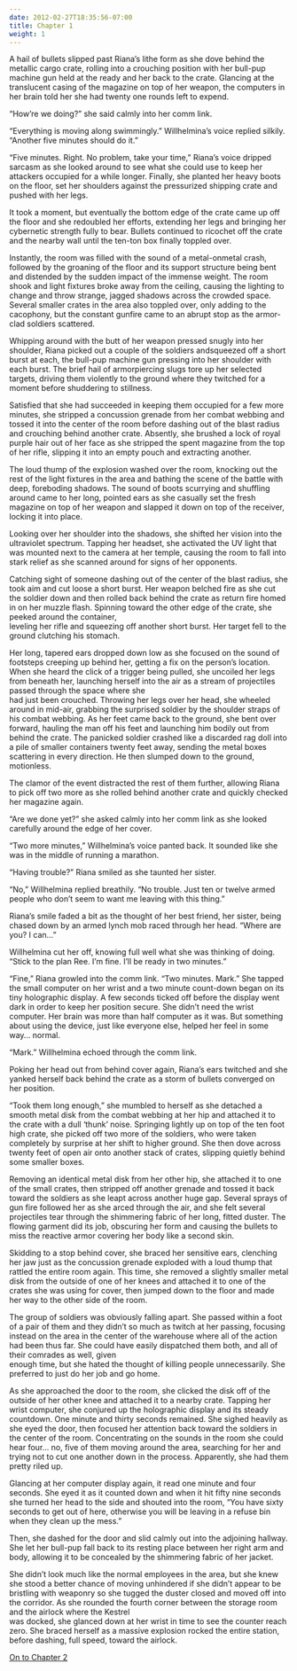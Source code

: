 ```yaml
---
date: 2012-02-27T18:35:56-07:00
title: Chapter 1
weight: 1
---
```

A hail of bullets slipped past Riana&rsquo;s lithe form as she dove behind the metallic cargo crate, rolling into a crouching position with her bull-pup machine gun held at the ready and her back to the crate. Glancing at the translucent casing of the magazine on top of her weapon, the computers in her brain told her she had twenty one rounds left to expend.

&ldquo;How&rsquo;re we doing?&rdquo; she said calmly into her comm link.

&ldquo;Everything is moving along swimmingly.&rdquo; Willhelmina&rsquo;s voice replied silkily. &ldquo;Another five minutes should do it.&rdquo;

&ldquo;Five minutes. Right. No problem, take your time,&rdquo; Riana&rsquo;s voice dripped sarcasm as she looked around to see what she could use to keep her attackers occupied for a while longer. Finally, she planted her heavy boots on the floor, set her shoulders against the pressurized shipping crate and pushed with her legs.

It took a moment, but eventually the bottom edge of the crate came up off the floor and she redoubled her efforts, extending her legs and bringing her cybernetic strength fully to bear. Bullets continued to ricochet off the crate and the nearby wall until the ten-ton box finally toppled over.

Instantly, the room was filled with the sound of a metal-onmetal crash, followed by the groaning of the floor and its support structure being bent and distended by the sudden impact of the immense weight. The room shook and light fixtures broke away from the ceiling, causing the lighting to change and throw strange, jagged shadows across the crowded space. Several smaller crates in the area also toppled over, only adding to the cacophony, but the constant gunfire came to an abrupt stop as the armor-clad soldiers scattered.

Whipping around with the butt of her weapon pressed snugly into her shoulder, Riana picked out a couple of the soldiers andsqueezed off a short burst at each, the bull-pup machine gun pressing into her shoulder with each burst. The brief hail of armorpiercing slugs tore up her selected targets, driving them violently to the ground where they twitched for a moment before shuddering to stillness.

Satisfied that she had succeeded in keeping them occupied for a few more minutes, she stripped a concussion grenade from her combat webbing and tossed it into the center of the room before dashing out of the blast radius and crouching behind another crate. Absently, she brushed a lock of royal purple hair out of her face as she stripped the spent magazine from the top of her rifle, slipping it into an empty pouch and extracting another.

The loud thump of the explosion washed over the room, knocking out the rest of the light fixtures in the area and bathing the scene of the battle with deep, foreboding shadows. The sound of boots scurrying and shuffling around came to her long, pointed ears as she casually set the fresh magazine on top of her weapon and slapped it down on top of the receiver, locking it into place.

Looking over her shoulder into the shadows, she shifted her vision into the ultraviolet spectrum. Tapping her headset, she activated the UV light that was mounted next to the camera at her temple, causing the room to fall into stark relief as she scanned around for signs of her opponents.

Catching sight of someone dashing out of the center of the blast radius, she took aim and cut loose a short burst. Her weapon belched fire as she cut the soldier down and then rolled back behind the crate as return fire homed in on her muzzle flash. Spinning toward the other edge of the crate, she peeked around the container,<br />
leveling her rifle and squeezing off another short burst. Her target fell to the ground clutching his stomach.

Her long, tapered ears dropped down low as she focused on the sound of footsteps creeping up behind her, getting a fix on the person&rsquo;s location. When she heard the click of a trigger being pulled, she uncoiled her legs from beneath her, launching herself into the air as a stream of projectiles passed through the space where she<br />
had just been crouched. Throwing her legs over her head, she wheeled around in mid-air, grabbing the surprised soldier by the shoulder straps of his combat webbing. As her feet came back to the ground, she bent over forward, hauling the man off his feet and launching him bodily out from behind the crate. The panicked soldier crashed like a discarded rag doll into a pile of smaller containers twenty feet away, sending the metal boxes scattering in every direction. He then slumped down to the ground, motionless.

The clamor of the event distracted the rest of them further, allowing Riana to pick off two more as she rolled behind another crate and quickly checked her magazine again.

&ldquo;Are we done yet?&rdquo; she asked calmly into her comm link as she looked carefully around the edge of her cover.

&ldquo;Two more minutes,&rdquo; Willhelmina&rsquo;s voice panted back. It sounded like she was in the middle of running a marathon.

&ldquo;Having trouble?&rdquo; Riana smiled as she taunted her sister.

&ldquo;No,&rdquo; Willhelmina replied breathily. &ldquo;No trouble. Just ten or twelve armed people who don&rsquo;t seem to want me leaving with this thing.&rdquo;

Riana&rsquo;s smile faded a bit as the thought of her best friend, her sister, being chased down by an armed lynch mob raced through her head. &ldquo;Where are you? I can&hellip;&rdquo;

Willhelmina cut her off, knowing full well what she was thinking of doing. &ldquo;Stick to the plan Ree. I&rsquo;m fine. I&rsquo;ll be ready in two minutes.&rdquo;

&ldquo;Fine,&rdquo; Riana growled into the comm link. &ldquo;Two minutes.  Mark.&rdquo; She tapped the small computer on her wrist and a two minute count-down began on its tiny holographic display. A few seconds ticked off before the display went dark in order to keep her position secure. She didn&rsquo;t need the wrist computer. Her brain was more than half computer as it was. But something about using the device, just like everyone else, helped her feel in some way&hellip; normal.

&ldquo;Mark.&rdquo; Willhelmina echoed through the comm link.

Poking her head out from behind cover again, Riana&rsquo;s ears twitched and she yanked herself back behind the crate as a storm of bullets converged on her position.

&ldquo;Took them long enough,&rdquo; she mumbled to herself as she detached a smooth metal disk from the combat webbing at her hip and attached it to the crate with a dull &lsquo;thunk&rsquo; noise. Springing lightly up on top of the ten foot high crate, she picked off two more of the soldiers, who were taken completely by surprise at her shift to higher ground. She then dove across twenty feet of open air onto another stack of crates, slipping quietly behind some smaller boxes.

Removing an identical metal disk from her other hip, she attached it to one of the small crates, then stripped off another grenade and tossed it back toward the soldiers as she leapt across another huge gap. Several sprays of gun fire followed her as she arced through the air, and she felt several projectiles tear through the shimmering fabric of her long, fitted duster. The flowing garment did its job, obscuring her form and causing the bullets to miss the reactive armor covering her body like a second skin.

Skidding to a stop behind cover, she braced her sensitive ears, clenching her jaw just as the concussion grenade exploded with a loud thump that rattled the entire room again. This time, she removed a slightly smaller metal disk from the outside of one of her knees and attached it to one of the crates she was using for cover, then jumped down to the floor and made her way to the other side of the room.

The group of soldiers was obviously falling apart. She passed within a foot of a pair of them and they didn&rsquo;t so much as twitch at her passing, focusing instead on the area in the center of the warehouse where all of the action had been thus far. She could have easily dispatched them both, and all of their comrades as well, given<br />
enough time, but she hated the thought of killing people unnecessarily.  She preferred to just do her job and go home.

As she approached the door to the room, she clicked the disk off of the outside of her other knee and attached it to a nearby crate. Tapping her wrist computer, she conjured up the holographic display and its steady countdown. One minute and thirty seconds remained. She sighed heavily as she eyed the door, then focused her attention back toward the soldiers in the center of the room. Concentrating on the sounds in the room she could hear four&hellip; no, five of them moving around the area, searching for her and trying not to cut one another down in the process. Apparently, she had them pretty riled up.

Glancing at her computer display again, it read one minute and four seconds. She eyed it as it counted down and when it hit fifty nine seconds she turned her head to the side and shouted into the room, &ldquo;You have sixty seconds to get out of here, otherwise you will be leaving in a refuse bin when they clean up the mess.&rdquo;

Then, she dashed for the door and slid calmly out into the adjoining hallway. She let her bull-pup fall back to its resting place between her right arm and body, allowing it to be concealed by the shimmering fabric of her jacket.

She didn&rsquo;t look much like the normal employees in the area, but she knew she stood a better chance of moving unhindered if she didn&rsquo;t appear to be bristling with weaponry so she tugged the duster closed and moved off into the corridor. As she rounded the fourth corner between the storage room and the airlock where the Kestrel<br />
was docked, she glanced down at her wrist in time to see the counter reach zero. She braced herself as a massive explosion rocked the entire station, before dashing, full speed, toward the airlock.

[On to Chapter 2](../chapter-2)
